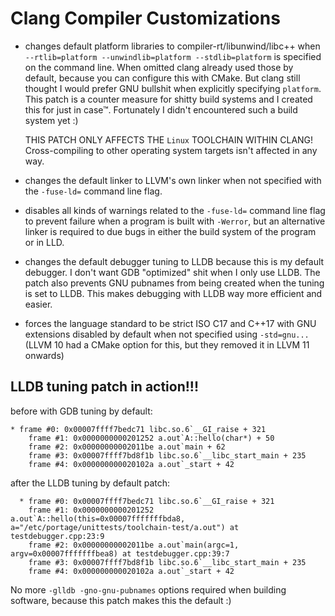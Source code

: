 # Clang Compiler Customizations

- changes default platform libraries to compiler-rt/libunwind/libc++ when
  `--rtlib=platform --unwindlib=platform --stdlib=platform` is specified
  on the command line. When omitted clang already used those by default,
  because you can configure this with CMake. But clang still thought I would
  prefer GNU bullshit when explicitly specifying `platform`.
  This patch is a counter measure for shitty build systems and I created this
  for just in case™. Fortunately I didn't encountered such a build system yet :)

  THIS PATCH ONLY AFFECTS THE `Linux` TOOLCHAIN WITHIN CLANG! Cross-compiling
  to other operating system targets isn't affected in any way.

- changes the default linker to LLVM's own linker when not specified with
  the `-fuse-ld=` command line flag.

- disables all kinds of warnings related to the `-fuse-ld=` command line flag
  to prevent failure when a program is built with `-Werror`, but an alternative
  linker is required to due bugs in either the build system of the program or in LLD.

- changes the default debugger tuning to LLDB because this is my default
  debugger. I don't want GDB "optimized" shit when I only use LLDB. The patch
  also prevents GNU pubnames from being created when the tuning is set to LLDB.
  This makes debugging with LLDB way more efficient and easier.

- forces the language standard to be strict ISO C17 and C++17 with GNU extensions
  disabled by default when not specified using `-std=gnu...`
  (LLVM 10 had a CMake option for this, but they removed it in LLVM 11 onwards)


## LLDB tuning patch in action!!!

before with GDB tuning by default:

```plain
* frame #0: 0x00007ffff7bedc71 libc.so.6`__GI_raise + 321
    frame #1: 0x0000000000201252 a.out`A::hello(char*) + 50
    frame #2: 0x00000000002011be a.out`main + 62
    frame #3: 0x00007ffff7bd8f1b libc.so.6`__libc_start_main + 235
    frame #4: 0x000000000020102a a.out`_start + 42
```

after the LLDB tuning by default patch:

```plain
  * frame #0: 0x00007ffff7bedc71 libc.so.6`__GI_raise + 321
    frame #1: 0x0000000000201252 a.out`A::hello(this=0x00007fffffffbda8, a="/etc/portage/unittests/toolchain-test/a.out") at testdebugger.cpp:23:9
    frame #2: 0x00000000002011be a.out`main(argc=1, argv=0x00007fffffffbea8) at testdebugger.cpp:39:7
    frame #3: 0x00007ffff7bd8f1b libc.so.6`__libc_start_main + 235
    frame #4: 0x000000000020102a a.out`_start + 42
```

No more `-glldb -gno-gnu-pubnames` options required when building software, because this patch makes this the default :)
